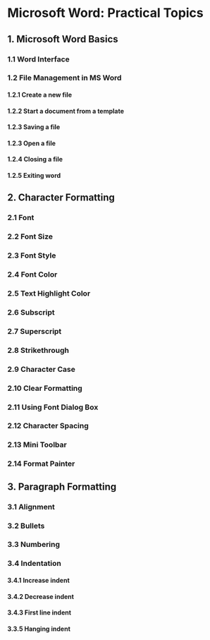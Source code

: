 # Microsoft Word: Practical Topics

## 1. Microsoft Word Basics

### 1.1 Word Interface

### 1.2 File Management in MS Word

#### 1.2.1 Create a new file
#### 1.2.2 Start a document from a template
#### 1.2.3 Saving a file
#### 1.2.3 Open a file
#### 1.2.4 Closing a file
#### 1.2.5 Exiting word

## 2. Character Formatting

### 2.1 Font
### 2.2 Font Size
### 2.3 Font Style
### 2.4 Font Color
### 2.5 Text Highlight Color
### 2.6 Subscript
### 2.7 Superscript
### 2.8 Strikethrough
### 2.9 Character Case
### 2.10 Clear Formatting
### 2.11 Using Font Dialog Box
### 2.12 Character Spacing
### 2.13 Mini Toolbar
### 2.14 Format Painter

## 3. Paragraph Formatting

### 3.1 Alignment
### 3.2 Bullets
### 3.3 Numbering
### 3.4 Indentation

#### 3.4.1 Increase indent
#### 3.4.2 Decrease indent
#### 3.4.3 First line indent
#### 3.3.5 Hanging indent








